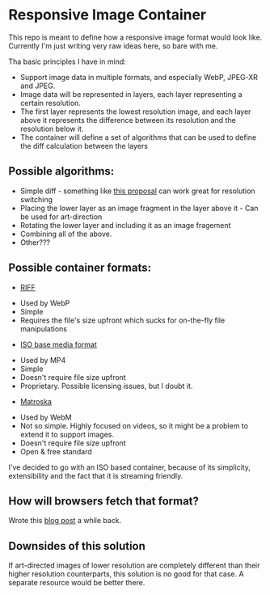 # Responsive Image Container

This repo is meant to define how a responsive image format would look
like.
Currently I'm just writing very raw ideas here, so bare with me.

Tha basic principles I have in mind:
* Support image data in multiple formats, and especially WebP, JPEG-XR
  and JPEG.
* Image data will be represented in layers, each layer representing a
  certain resolution.
* The first layer represents the lowest resolution image, and each layer above it
  represents the difference between its resolution and the resolution
below it.
* The container will define a set of algorithms that can be used to
  define the diff calculation between the layers

## Possible algorithms:
* Simple diff - something like [this
  proposal](http://fremycompany.com/BG/2012/Responsive-Image-Protocol-proposal-908/)
can work great for resolution switching
* Placing the lower layer as an image fragment in the layer above it -
  Can be used for art-direction
* Rotating the lower layer and including it as an image fragement
* Combining all of the above.
* Other???

## Possible container formats:
* [RIFF](http://en.wikipedia.org/wiki/Resource_Interchange_File_Format)
 - Used by WebP
 - Simple
 - Requires the file's size upfront which sucks for on-the-fly file manipulations
* [ISO base media format](http://en.wikipedia.org/wiki/ISO_base_media_file_format)
 - Used by MP4
 - Simple
 - Doesn't require file size upfront
 - Proprietary. Possible licensing issues, but I doubt it.
* [Matroska](http://www.matroska.org/technical/specs/index.html)
 - Used by WebM
 - Not so simple. Highly focused on videos, so it might be a problem to extend it to support images.
 - Doesn't require file size upfront
 - Open & free standard

I've decided to go with an ISO based container, because of its
simplicity, extensibility and the fact that it is streaming friendly.

## How will browsers fetch that format?
Wrote this [blog
post](http://blog.yoav.ws/2012/08/Fetching-responsive-image-format) a
while back.

## Downsides of this solution
If art-directed images of lower resolution are completely different than
their higher resolution counterparts, this solution is no good for that
case. A separate resource would be better there.
